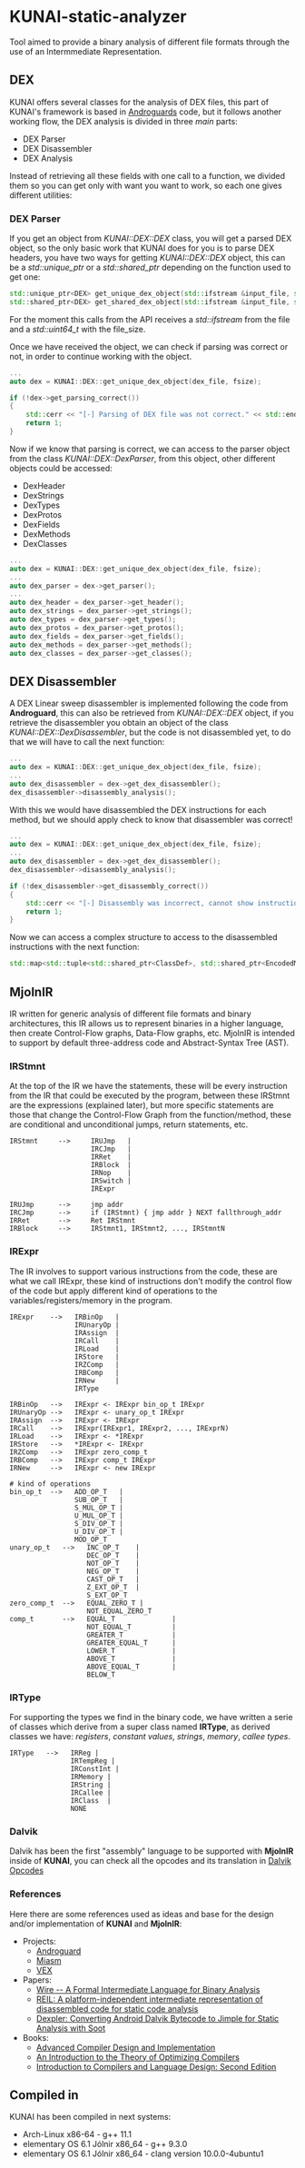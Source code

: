 # KUNAI-static-analyzer

Tool aimed to provide a binary analysis of different file formats through the use of an Intermmediate Representation.

## DEX

KUNAI offers several classes for the analysis of DEX files, this part of KUNAI's framework is based in [Androguards](https://github.com/androguard/androguard) code, but it follows another working flow, the DEX analysis is divided in three *main* parts:

* DEX Parser
* DEX Disassembler
* DEX Analysis

Instead of retrieving all these fields with one call to a function, we divided them so you can get only with want you want to work, so each one gives different utilities:

### DEX Parser

If you get an object from *KUNAI::DEX::DEX* class, you will get a parsed DEX object, so the only basic work that KUNAI does for you is to parse DEX headers, you have two ways for getting *KUNAI::DEX::DEX* object, this can be a *std::unique_ptr* or a *std::shared_ptr* depending on the function used to get one:

```cpp
std::unique_ptr<DEX> get_unique_dex_object(std::ifstream &input_file, std::uint64_t file_size)
std::shared_ptr<DEX> get_shared_dex_object(std::ifstream &input_file, std::uint64_t file_size)
```

For the moment this calls from the API receives a *std::ifstream* from the file and a *std::uint64_t* with the file_size.

Once we have received the object, we can check if parsing was correct or not, in order to continue working with the object.

```cpp
...
auto dex = KUNAI::DEX::get_unique_dex_object(dex_file, fsize);

if (!dex->get_parsing_correct())
{
    std::cerr << "[-] Parsing of DEX file was not correct." << std::endl;
    return 1;
}
```

Now if we know that parsing is correct, we can access to the parser object from the class *KUNAI::DEX::DexParser*, from this object, other different objects could be accessed:

* DexHeader
* DexStrings
* DexTypes
* DexProtos
* DexFields
* DexMethods
* DexClasses

```cpp
...
auto dex = KUNAI::DEX::get_unique_dex_object(dex_file, fsize);
...
auto dex_parser = dex->get_parser();
...
auto dex_header = dex_parser->get_header();
auto dex_strings = dex_parser->get_strings();
auto dex_types = dex_parser->get_types();
auto dex_protos = dex_parser->get_protos();
auto dex_fields = dex_parser->get_fields();
auto dex_methods = dex_parser->get_methods();
auto dex_classes = dex_parser->get_classes();
```

## DEX Disassembler

A DEX Linear sweep disassembler is implemented following the code from **Androguard**, this can also be retrieved from *KUNAI::DEX::DEX* object, if you retrieve the disassembler you obtain an object of the class *KUNAI::DEX::DexDisassembler*, but the code is not disassembled yet, to do that we will have to call the next function:

```cpp
...
auto dex = KUNAI::DEX::get_unique_dex_object(dex_file, fsize);
...
auto dex_disassembler = dex->get_dex_disassembler();
dex_disassembler->disassembly_analysis();
```

With this we would have disassembled the DEX instructions for each method, but we should apply check to know that disassembler was correct!

```cpp
...
auto dex = KUNAI::DEX::get_unique_dex_object(dex_file, fsize);
...
auto dex_disassembler = dex->get_dex_disassembler();
dex_disassembler->disassembly_analysis();

if (!dex_disassembler->get_disassembly_correct())
{
    std::cerr << "[-] Disassembly was incorrect, cannot show instructions." << std::endl;
    return 1;
}
```

Now we can access a complex structure to access to the disassembled instructions with the next function:

```cpp
std::map<std::tuple<std::shared_ptr<ClassDef>, std::shared_ptr<EncodedMethod>>,std::map<std::uint64_t, std::shared_ptr<Instruction>>> get_instructions();
```

## MjolnIR

IR written for generic analysis of different file formats and binary architectures, this IR allows us to represent binaries in a higher language, then create Control-Flow graphs, Data-Flow graphs, etc. MjolnIR is intended to support by default three-address code and Abstract-Syntax Tree (AST).

### IRStmnt

At the top of the IR we have the statements, these will be every instruction from the IR that could be executed by the program, between these IRStmnt are the expressions (explained later), but more specific statements are those that change the Control-Flow Graph from the function/method, these are conditional and unconditional jumps, return statements, etc.

```
IRStmnt     -->     IRUJmp   |
                    IRCJmp   |
                    IRRet    |
                    IRBlock  |
                    IRNop    |
                    IRSwitch |
                    IRExpr 

IRUJmp      -->     jmp addr
IRCJmp      -->     if (IRStmnt) { jmp addr } NEXT fallthrough_addr
IRRet       -->     Ret IRStmnt
IRBlock     -->     IRStmnt1, IRStmnt2, ..., IRStmntN
```

### IRExpr

The IR involves to support various instructions from the code, these are what we call IRExpr, these kind of instructions don't modify the control flow of the code but apply different kind of operations to the variables/registers/memory in the program.

```
IRExpr    -->   IRBinOp   |
                IRUnaryOp | 
                IRAssign  |
                IRCall    |
                IRLoad    |
                IRStore   |
                IRZComp   |
                IRBComp   |
                IRNew     |
                IRType    
                
IRBinOp   -->   IRExpr <- IRExpr bin_op_t IRExpr
IRUnaryOp -->   IRExpr <- unary_op_t IRExpr
IRAssign  -->   IRExpr <- IRExpr
IRCall    -->   IRExpr(IRExpr1, IRExpr2, ..., IRExprN)
IRLoad    -->   IRExpr <- *IRExpr
IRStore   -->   *IRExpr <- IRExpr
IRZComp   -->   IRExpr zero_comp_t
IRBComp   -->   IRExpr comp_t IRExpr
IRNew     -->   IRExpr <- new IRExpr

# kind of operations
bin_op_t  -->   ADD_OP_T   |
                SUB_OP_T   |
                S_MUL_OP_T |
                U_MUL_OP_T |
                S_DIV_OP_T |
                U_DIV_OP_T |
                MOD_OP_T
unary_op_t   -->   INC_OP_T    |
                   DEC_OP_T    |
                   NOT_OP_T    |
                   NEG_OP_T    |
                   CAST_OP_T   |
                   Z_EXT_OP_T  |
                   S_EXT_OP_T
zero_comp_t  -->   EQUAL_ZERO_T |
                   NOT_EQUAL_ZERO_T
comp_t       -->   EQUAL_T              |
                   NOT_EQUAL_T          |
                   GREATER_T            |
                   GREATER_EQUAL_T      |
                   LOWER_T              |
                   ABOVE_T              |
                   ABOVE_EQUAL_T        |
                   BELOW_T                           
```

### IRType

For supporting the types we find in the binary code, we have written a serie of classes which derive from a super class named **IRType**, as derived classes we have: *registers*, *constant values*, *strings*, *memory*, *callee types*.

```
IRType   -->   IRReg |
               IRTempReg |
               IRConstInt |
               IRMemory |
               IRString |
               IRCallee |
               IRClass  |
               NONE
```

### Dalvik

Dalvik has been the first "assembly" language to be supported with **MjolnIR** inside of **KUNAI**, you can check all the opcodes and its translation in [Dalvik Opcodes](./doc/MJOLNIR/dalvik_opcodes.md)

### References

Here there are some references used as ideas and base for the design and/or implementation of **KUNAI** and **MjolnIR**:

* Projects:
    * [Androguard](https://github.com/androguard/androguard)
    * [Miasm](https://github.com/cea-sec/miasm/tree/master)
    * [VEX](https://github.com/angr/vex)
* Papers:
    * [Wire -- A Formal Intermediate Language for Binary Analysis](https://ieeexplore.ieee.org/document/6296015)
    * [REIL: A platform-independent intermediate representation of disassembled code for static code analysis](https://static.googleusercontent.com/media/www.zynamics.com/en//downloads/csw09.pdf)
    * [Dexpler: Converting Android Dalvik Bytecode to Jimple for Static Analysis with Soot](https://arxiv.org/pdf/1205.3576.pdf)
* Books:
    * [Advanced Compiler Design and Implementation](https://www.amazon.com/-/es/Steven-Muchnick/dp/1558603204)
    * [An Introduction to the Theory of Optimizing Compilers](https://www.amazon.com/-/es/Jonas-Skeppstedt/dp/172593048X)
    * [Introduction to Compilers and Language Design: Second Edition](https://www3.nd.edu/~dthain/compilerbook/compilerbook.pdf)

## Compiled in

KUNAI has been compiled in next systems:

* Arch-Linux x86-64 - g++ 11.1
* elementary OS 6.1 Jólnir x86_64 - g++ 9.3.0
* elementary OS 6.1 Jólnir x86_64 - clang version 10.0.0-4ubuntu1